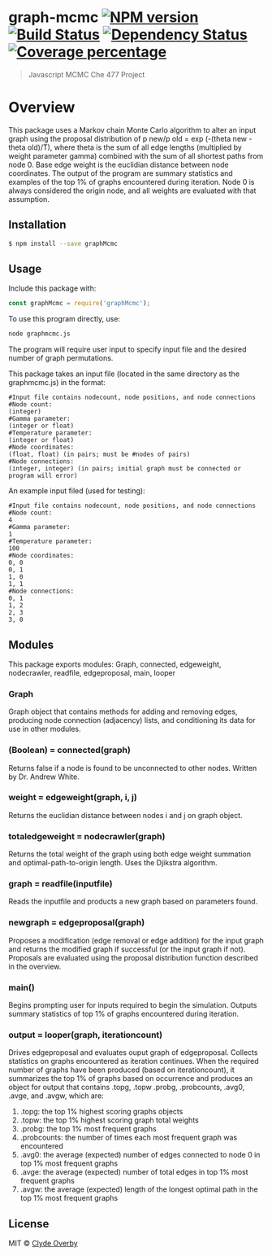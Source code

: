 # graph-mcmc [![NPM version][npm-image]][npm-url] [![Build Status][travis-image]][travis-url] [![Dependency Status][daviddm-image]][daviddm-url] [![Coverage percentage][coveralls-image]][coveralls-url]
> Javascript MCMC Che 477 Project

# Overview
This package uses a Markov chain Monte Carlo algorithm to alter an input graph using the proposal distribution of p new/p old = exp (-(theta new - theta old)/T), where theta is the sum of all edge lengths (multiplied by weight parameter gamma) combined with the sum of all shortest paths from node 0.  Base edge weight is the euclidian distance between node coordinates.  The output of the program are summary statistics and examples of the top 1% of graphs encountered during iteration.  Node 0 is always considered the origin node, and all weights are evaluated with that assumption.

## Installation

```sh
$ npm install --save graphMcmc
```

## Usage
Include this package with:
```js
const graphMcmc = require('graphMcmc');
```
To use this program directly, use:
```sh
node graphmcmc.js
```
The program will require user input to specify input file and the desired number of graph permutations.

This package takes an input file (located in the same directory as the graphmcmc.js) in the format:

```
#Input file contains nodecount, node positions, and node connections
#Node count:
(integer)
#Gamma parameter:
(integer or float)
#Temperature parameter:
(integer or float)
#Node coordinates:
(float, float) (in pairs; must be #nodes of pairs)
#Node connections:
(integer, integer) (in pairs; initial graph must be connected or program will error)
```

An example input filed (used for testing):
```
#Input file contains nodecount, node positions, and node connections
#Node count:
4
#Gamma parameter:
1
#Temperature parameter:
100
#Node coordinates:
0, 0
0, 1
1, 0
1, 1
#Node connections:
0, 1
1, 2
2, 3
3, 0

```

## Modules
This package exports modules: Graph, connected, edgeweight, nodecrawler, readfile, edgeproposal, main, looper 

### Graph
Graph object that contains methods for adding and removing edges, producing node connection (adjacency) lists, and conditioning its data for use in other modules.

### (Boolean) = connected(graph)
Returns false if a node is found to be unconnected to other nodes.  Written by Dr. Andrew White.

### weight = edgeweight(graph, i, j)
Returns the euclidian distance between nodes i and j on graph object.

### totaledgeweight = nodecrawler(graph)
Returns the total weight of the graph using both edge weight summation and optimal-path-to-origin length.  Uses the Djikstra algorithm.

### graph = readfile(inputfile)
Reads the inputfile and products a new graph based on parameters found.

### newgraph = edgeproposal(graph)
Proposes a modification (edge removal or edge addition) for the input graph and returns the modified graph if successful (or the input graph if not).  Proposals are evaluated using the proposal distribution function described in the overview.

### main()
Begins prompting user for inputs required to begin the simulation.  Outputs summary statistics of top 1% of graphs encountered during iteration.

### output = looper(graph, iterationcount)
Drives edgeproposal and evaluates ouput graph of edgeproposal.  Collects statistics on graphs encountered as iteration continues.  When the required number of graphs have been produced (based on iterationcount), it summarizes the top 1% of graphs based on occurrence and produces an object for output that contains .topg, .topw .probg, .probcounts, .avg0, .avge, and .avgw, which are:
1. .topg: the top 1% highest scoring graphs objects
2. .topw: the top 1% highest scoring graph total weights 
3. .probg: the top 1% most frequent graphs
4. .probcounts: the number of times each most frequent graph was encountered
5. .avg0: the average (expected) number of edges connected to node 0 in top 1% most frequent graphs
6. .avge: the average (expected) number of total edges in top 1% most frequent graphs
7. .avgw: the average (expected) length of the longest optimal path in the top 1% most frequent graphs

## License

MIT © [Clyde Overby](github.com/coverby)


[npm-image]: https://badge.fury.io/js/graph-mcmc.svg
[npm-url]: https://npmjs.org/package/graph-mcmc
[travis-image]: https://travis-ci.org/coverby/graph-mcmc.svg?branch=master
[travis-url]: https://travis-ci.org/coverby/graph-mcmc
[daviddm-image]: https://david-dm.org/coverby/graph-mcmc.svg?theme=shields.io
[daviddm-url]: https://david-dm.org/coverby/graph-mcmc
[coveralls-image]: https://coveralls.io/repos/coverby/graph-mcmc/badge.svg
[coveralls-url]: https://coveralls.io/r/coverby/graph-mcmc
